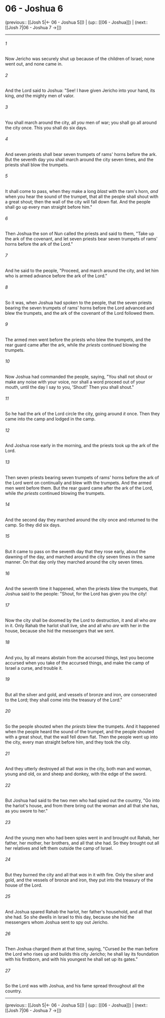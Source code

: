 # 06 - Joshua 6

(previous:: [[Josh 5|← 06 - Joshua 5]]) | (up:: [[06 - Joshua]]) | (next:: [[Josh 7|06 - Joshua 7 →]])

***


###### 1 
Now Jericho was securely shut up because of the children of Israel; none went out, and none came in. 

###### 2 
And the Lord said to Joshua: "See! I have given Jericho into your hand, its king, _and_ the mighty men of valor. 

###### 3 
You shall march around the city, all _you_ men of war; you shall go all around the city once. This you shall do six days. 

###### 4 
And seven priests shall bear seven trumpets of rams' horns before the ark. But the seventh day you shall march around the city seven times, and the priests shall blow the trumpets. 

###### 5 
It shall come to pass, when they make a long _blast_ with the ram's horn, _and_ when you hear the sound of the trumpet, that all the people shall shout with a great shout; then the wall of the city will fall down flat. And the people shall go up every man straight before him." 

###### 6 
Then Joshua the son of Nun called the priests and said to them, "Take up the ark of the covenant, and let seven priests bear seven trumpets of rams' horns before the ark of the Lord." 

###### 7 
And he said to the people, "Proceed, and march around the city, and let him who is armed advance before the ark of the Lord." 

###### 8 
So it was, when Joshua had spoken to the people, that the seven priests bearing the seven trumpets of rams' horns before the Lord advanced and blew the trumpets, and the ark of the covenant of the Lord followed them. 

###### 9 
The armed men went before the priests who blew the trumpets, and the rear guard came after the ark, while _the priests_ continued blowing the trumpets. 

###### 10 
Now Joshua had commanded the people, saying, "You shall not shout or make any noise with your voice, nor shall a word proceed out of your mouth, until the day I say to you, 'Shout!' Then you shall shout." 

###### 11 
So he had the ark of the Lord circle the city, going around _it_ once. Then they came into the camp and lodged in the camp. 

###### 12 
And Joshua rose early in the morning, and the priests took up the ark of the Lord. 

###### 13 
Then seven priests bearing seven trumpets of rams' horns before the ark of the Lord went on continually and blew with the trumpets. And the armed men went before them. But the rear guard came after the ark of the Lord, while _the priests_ continued blowing the trumpets. 

###### 14 
And the second day they marched around the city once and returned to the camp. So they did six days. 

###### 15 
But it came to pass on the seventh day that they rose early, about the dawning of the day, and marched around the city seven times in the same manner. On that day only they marched around the city seven times. 

###### 16 
And the seventh time it happened, when the priests blew the trumpets, that Joshua said to the people: "Shout, for the Lord has given you the city! 

###### 17 
Now the city shall be doomed by the Lord to destruction, it and all who _are_ in it. Only Rahab the harlot shall live, she and all who _are_ with her in the house, because she hid the messengers that we sent. 

###### 18 
And you, by all means abstain from the accursed things, lest you become accursed when you take of the accursed things, and make the camp of Israel a curse, and trouble it. 

###### 19 
But all the silver and gold, and vessels of bronze and iron, _are_ consecrated to the Lord; they shall come into the treasury of the Lord." 

###### 20 
So the people shouted when _the priests_ blew the trumpets. And it happened when the people heard the sound of the trumpet, and the people shouted with a great shout, that the wall fell down flat. Then the people went up into the city, every man straight before him, and they took the city. 

###### 21 
And they utterly destroyed all that _was_ in the city, both man and woman, young and old, ox and sheep and donkey, with the edge of the sword. 

###### 22 
But Joshua had said to the two men who had spied out the country, "Go into the harlot's house, and from there bring out the woman and all that she has, as you swore to her." 

###### 23 
And the young men who had been spies went in and brought out Rahab, her father, her mother, her brothers, and all that she had. So they brought out all her relatives and left them outside the camp of Israel. 

###### 24 
But they burned the city and all that _was_ in it with fire. Only the silver and gold, and the vessels of bronze and iron, they put into the treasury of the house of the Lord. 

###### 25 
And Joshua spared Rahab the harlot, her father's household, and all that she had. So she dwells in Israel to this day, because she hid the messengers whom Joshua sent to spy out Jericho. 

###### 26 
Then Joshua charged _them_ at that time, saying, "Cursed _be_ the man before the Lord who rises up and builds this city Jericho; he shall lay its foundation with his firstborn, and with his youngest he shall set up its gates." 

###### 27 
So the Lord was with Joshua, and his fame spread throughout all the country.

***

(previous:: [[Josh 5|← 06 - Joshua 5]]) | (up:: [[06 - Joshua]]) | (next:: [[Josh 7|06 - Joshua 7 →]])
